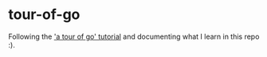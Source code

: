 # tour-of-go

Following the ['a tour of go' tutorial](https://go.dev/tour/welcome/1) and documenting what I learn in this repo :).
